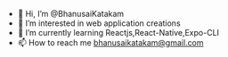 - 👋 Hi, I’m @BhanusaiKatakam
- 👀 I’m interested in web application creations
- 🌱 I’m currently learning Reactjs,React-Native,Expo-CLI
- 📫 How to reach me bhanusaikatakam@gmail.com

<!---
BhanusaiKatakam/BhanusaiKatakam is a ✨ special ✨ repository because its `README.md` (this file) appears on your GitHub profile.
You can click the Preview link to take a look at your changes.
--->
